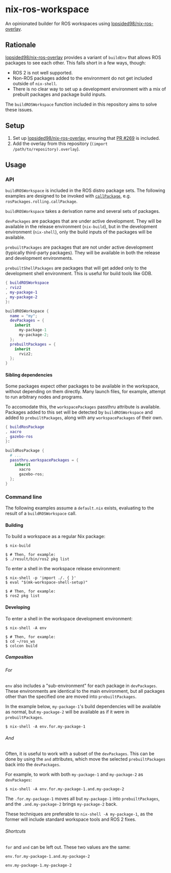 # nix-ros-workspace

An opinionated builder for ROS workspaces using [lopsided98/nix-ros-overlay].

## Rationale

[lopsided98/nix-ros-overlay] provides a variant of `buildEnv` that allows ROS
packages to see each other. This falls short in a few ways, though:

- ROS 2 is not well supported.
- Non-ROS packages added to the environment do not get included outside of `nix-shell`.
- There is no clear way to set up a development environment with a mix of
  prebuilt packages and package build inputs.

The `buildROSWorkspace` function included in this repository aims to solve these
issues.

## Setup

1. Set up [lopsided98/nix-ros-overlay], ensuring that [PR #269](https://github.com/lopsided98/nix-ros-overlay/pull/269) is included.
2. Add the overlay from this repository (`(import /path/to/repository).overlay`).

## Usage

### API

`buildROSWorkspace` is included in the ROS distro package sets. The following
examples are designed to be invoked with [`callPackage`](https://nixos.org/guides/nix-pills/callpackage-design-pattern.html), e.g.
`rosPackages.rolling.callPackage`.

`buildROSWorkspace` takes a derivation name and several sets of packages.

`devPackages` are packages that are under active development. They will be
available in the release environment (`nix-build`), but in the development
environment (`nix-shell`), only the build inputs of the packages will be
available.

`prebuiltPackages` are packages that are not under active development (typically
third-party packages). They will be available in both the release and
development environments.

`prebuiltShellPackages` are packages that will get added only to the development
shell environment. This is useful for build tools like GDB.

```nix
{ buildROSWorkspace
, rviz2
, my-package-1
, my-package-2
}:

buildROSWorkspace {
  name = "my";
  devPackages = {
    inherit
      my-package-1
      my-package-2;
  };
  prebuiltPackages = {
    inherit
      rviz2;
  };
}
```

#### Sibling dependencies

Some packages expect other packages to be available in the workspace, without
depending on them directly. Many launch files, for example, attempt to run
arbitrary nodes and programs.

To accomodate this, the `workspacePackages` passthru attribute is available.
Packages added to this set will be detected by `buildROSWorkspace` and added to
`prebuiltPackages`, along with any `workspacePackages` of their own.

```nix
{ buildRosPackage
, xacro
, gazebo-ros
}:

buildRosPackage {
  # ...
  passthru.workspacePackages = {
    inherit
      xacro
      gazebo-ros;
  };
}
```

### Command line

The following examples assume a `default.nix` exists, evaluating to the result
of a `buildROSWorkspace` call.

#### Building

To build a workspace as a regular Nix package:

```
$ nix-build

$ # Then, for example:
$ ./result/bin/ros2 pkg list
```

To enter a shell in the workspace release environment:

```
$ nix-shell -p 'import ./. { }'
$ eval "$(mk-workspace-shell-setup)"

$ # Then, for example:
$ ros2 pkg list
```

#### Developing

To enter a shell in the workspace development environment:

```
$ nix-shell -A env

$ # Then, for example:
$ cd ~/ros_ws
$ colcon build
```

##### Composition

###### For

`env` also includes a "sub-environment" for each package in `devPackages`. These
environments are identical to the main environment, but all packages other than
the specified one are moved into `prebuiltPackages`.

In the example below, `my-package-1`'s build dependencies will be available as
normal, but `my-package-2` will be available as if it were in `prebuiltPackages`.

```
$ nix-shell -A env.for.my-package-1
```

###### And

Often, it is useful to work with a subset of the `devPackages`. This can be done by
using the `and` attributes, which move the selected `prebuiltPackages` back into the
`devPackages`.

For example, to work with both `my-package-1` and `my-package-2` as `devPackages`:

```
$ nix-shell -A env.for.my-package-1.and.my-package-2
```

The `.for.my-package-1` moves all but `my-package-1` into `prebuiltPackages`, and the
`.and.my-package-2` brings `my-package-2` back.

These techniques are preferable to `nix-shell -A my-package-1`, as the former will include
standard workspace tools and ROS 2 fixes.

[lopsided98/nix-ros-overlay]: https://github.com/lopsided98/nix-ros-overlay

###### Shortcuts

`for` and `and` can be left out. These two values are the same:

```
env.for.my-package-1.and.my-package-2
```

```
env.my-package-1.my-package-2
```